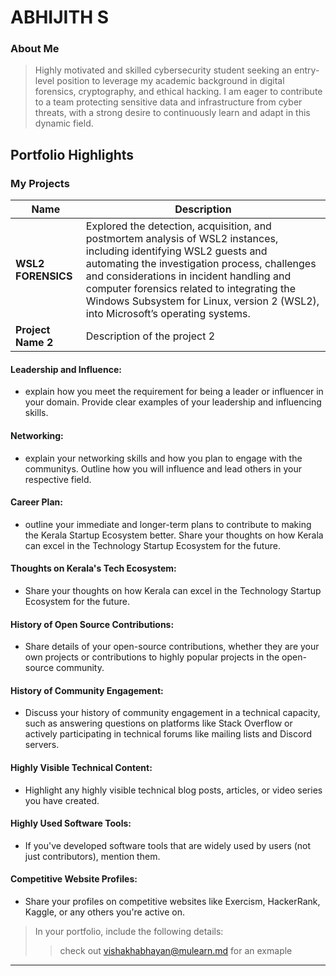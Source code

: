 # ABHIJITH S

### About Me

> Highly motivated and skilled cybersecurity student seeking an entry-level position to leverage my academic background in digital forensics, cryptography, and ethical hacking. I am eager to contribute to a team protecting sensitive data and infrastructure from cyber threats, with a strong desire to continuously learn and adapt in this dynamic field.


## Portfolio Highlights

### My Projects

| Name                | Description                                                               |
|---------------------|---------------------------------------------------------------------------|
| **WSL2 FORENSICS**  | Explored the detection, acquisition, and postmortem analysis of WSL2 instances, including identifying WSL2 guests and automating the investigation process, challenges and considerations in incident handling and computer forensics related to integrating the Windows Subsystem for Linux, version 2 (WSL2), into Microsoft’s operating systems.                                              | 
| **Project Name 2**  | Description of the project 2                                              | 

#### Leadership and Influence:

- explain how you meet the requirement for being a leader or influencer in your domain. Provide clear examples of your leadership and influencing skills.

#### Networking:

- explain your networking skills and how you plan to engage with the communitys. Outline how you will influence and lead others in your respective field.

#### Career Plan:

- outline your immediate and longer-term plans to contribute to making the Kerala Startup Ecosystem better. Share your thoughts on how Kerala can excel in the Technology Startup Ecosystem for the future.

#### Thoughts on Kerala's Tech Ecosystem:

- Share your thoughts on how Kerala can excel in the Technology Startup Ecosystem for the future.

#### History of Open Source Contributions:

- Share details of your open-source contributions, whether they are your own projects or contributions to highly popular projects in the open-source community.

#### History of Community Engagement:

-  Discuss your history of community engagement in a technical capacity, such as answering questions on platforms like Stack Overflow or actively participating in technical forums like mailing lists and Discord servers.

#### Highly Visible Technical Content:

- Highlight any highly visible technical blog posts, articles, or video series you have created.

#### Highly Used Software Tools:

- If you've developed software tools that are widely used by users (not just contributors), mention them.

#### Competitive Website Profiles:

- Share your profiles on competitive websites like Exercism, HackerRank, Kaggle, or any others you're active on.



> In your portfolio, include the following details:
>> check out [vishakhabhayan@mulearn.md](./profiles/vishakhabhayan@mulearn.md) for an exmaple

---


